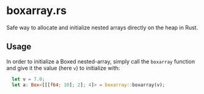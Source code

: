 # boxarray.rs

Safe way to allocate and initialize nested arrays directly on the heap in Rust.

## Usage

In order to initialize a Boxed nested-array, simply call the `boxarray` function and give it the value (here `v`) to initialize with:
```rust
  let v = 7.0;
  let a: Box<[[[f64; 10]; 2]; 4]> = boxarray::boxarray(v);
```
